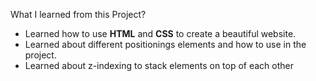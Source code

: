 What I learned from this Project?
- Learned how to use **HTML** and **CSS** to create a beautiful website.
- Learned about different positionings elements and how to use in the project.
- Learned about z-indexing to stack elements on top of each other